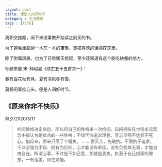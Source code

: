 ```yaml
---
layout: post
title: 便是人间好时节
category : 生活随笔
tags : [life]
---
```


离职交接期，闲下来没事做开始读之前买的书。

为了避免重蹈读一本忘一本的覆辙，遂把喜欢的话摘在这里。

除了附庸风雅，也为了日后哪天想起，至少还知道有这个能吃快餐的地方。

标题来自 宋-释绍昙《颂古五十五首其一》：

春有百花秋有月，夏有凉风冬有雪。

莫将闲事挂心头，便是人间好时节。


## 《原来你非不快乐》 

林夕/2020/3/17


>听闻性格决定命运，所以将自己的性格来一次检阅。自问拥有在世俗主流观念中被认为是优点的一些性格：不惜代价追求理想，意志坚强不达标不死心。加起来，原来只落了个偏执。
>……
要灭苦，先破执。不固执于追求，不以坚强为手段、拥有为目标，心才能没有牵挂，没有负担故无重，才能自由自在。所谓心事，不过是不如己意，那就是我执，执着于自己描画的理想，一有落差，即生烦恼。
